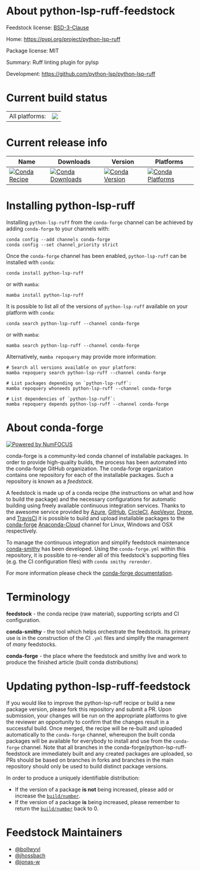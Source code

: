 About python-lsp-ruff-feedstock
===============================

Feedstock license: [BSD-3-Clause](https://github.com/conda-forge/python-lsp-ruff-feedstock/blob/main/LICENSE.txt)

Home: https://pypi.org/project/python-lsp-ruff

Package license: MIT

Summary: Ruff linting plugin for pylsp

Development: https://github.com/python-lsp/python-lsp-ruff

Current build status
====================


<table><tr><td>All platforms:</td>
    <td>
      <a href="https://dev.azure.com/conda-forge/feedstock-builds/_build/latest?definitionId=18856&branchName=main">
        <img src="https://dev.azure.com/conda-forge/feedstock-builds/_apis/build/status/python-lsp-ruff-feedstock?branchName=main">
      </a>
    </td>
  </tr>
</table>

Current release info
====================

| Name | Downloads | Version | Platforms |
| --- | --- | --- | --- |
| [![Conda Recipe](https://img.shields.io/badge/recipe-python--lsp--ruff-green.svg)](https://anaconda.org/conda-forge/python-lsp-ruff) | [![Conda Downloads](https://img.shields.io/conda/dn/conda-forge/python-lsp-ruff.svg)](https://anaconda.org/conda-forge/python-lsp-ruff) | [![Conda Version](https://img.shields.io/conda/vn/conda-forge/python-lsp-ruff.svg)](https://anaconda.org/conda-forge/python-lsp-ruff) | [![Conda Platforms](https://img.shields.io/conda/pn/conda-forge/python-lsp-ruff.svg)](https://anaconda.org/conda-forge/python-lsp-ruff) |

Installing python-lsp-ruff
==========================

Installing `python-lsp-ruff` from the `conda-forge` channel can be achieved by adding `conda-forge` to your channels with:

```
conda config --add channels conda-forge
conda config --set channel_priority strict
```

Once the `conda-forge` channel has been enabled, `python-lsp-ruff` can be installed with `conda`:

```
conda install python-lsp-ruff
```

or with `mamba`:

```
mamba install python-lsp-ruff
```

It is possible to list all of the versions of `python-lsp-ruff` available on your platform with `conda`:

```
conda search python-lsp-ruff --channel conda-forge
```

or with `mamba`:

```
mamba search python-lsp-ruff --channel conda-forge
```

Alternatively, `mamba repoquery` may provide more information:

```
# Search all versions available on your platform:
mamba repoquery search python-lsp-ruff --channel conda-forge

# List packages depending on `python-lsp-ruff`:
mamba repoquery whoneeds python-lsp-ruff --channel conda-forge

# List dependencies of `python-lsp-ruff`:
mamba repoquery depends python-lsp-ruff --channel conda-forge
```


About conda-forge
=================

[![Powered by
NumFOCUS](https://img.shields.io/badge/powered%20by-NumFOCUS-orange.svg?style=flat&colorA=E1523D&colorB=007D8A)](https://numfocus.org)

conda-forge is a community-led conda channel of installable packages.
In order to provide high-quality builds, the process has been automated into the
conda-forge GitHub organization. The conda-forge organization contains one repository
for each of the installable packages. Such a repository is known as a *feedstock*.

A feedstock is made up of a conda recipe (the instructions on what and how to build
the package) and the necessary configurations for automatic building using freely
available continuous integration services. Thanks to the awesome service provided by
[Azure](https://azure.microsoft.com/en-us/services/devops/), [GitHub](https://github.com/),
[CircleCI](https://circleci.com/), [AppVeyor](https://www.appveyor.com/),
[Drone](https://cloud.drone.io/welcome), and [TravisCI](https://travis-ci.com/)
it is possible to build and upload installable packages to the
[conda-forge](https://anaconda.org/conda-forge) [Anaconda-Cloud](https://anaconda.org/)
channel for Linux, Windows and OSX respectively.

To manage the continuous integration and simplify feedstock maintenance
[conda-smithy](https://github.com/conda-forge/conda-smithy) has been developed.
Using the ``conda-forge.yml`` within this repository, it is possible to re-render all of
this feedstock's supporting files (e.g. the CI configuration files) with ``conda smithy rerender``.

For more information please check the [conda-forge documentation](https://conda-forge.org/docs/).

Terminology
===========

**feedstock** - the conda recipe (raw material), supporting scripts and CI configuration.

**conda-smithy** - the tool which helps orchestrate the feedstock.
                   Its primary use is in the construction of the CI ``.yml`` files
                   and simplify the management of *many* feedstocks.

**conda-forge** - the place where the feedstock and smithy live and work to
                  produce the finished article (built conda distributions)


Updating python-lsp-ruff-feedstock
==================================

If you would like to improve the python-lsp-ruff recipe or build a new
package version, please fork this repository and submit a PR. Upon submission,
your changes will be run on the appropriate platforms to give the reviewer an
opportunity to confirm that the changes result in a successful build. Once
merged, the recipe will be re-built and uploaded automatically to the
`conda-forge` channel, whereupon the built conda packages will be available for
everybody to install and use from the `conda-forge` channel.
Note that all branches in the conda-forge/python-lsp-ruff-feedstock are
immediately built and any created packages are uploaded, so PRs should be based
on branches in forks and branches in the main repository should only be used to
build distinct package versions.

In order to produce a uniquely identifiable distribution:
 * If the version of a package **is not** being increased, please add or increase
   the [``build/number``](https://docs.conda.io/projects/conda-build/en/latest/resources/define-metadata.html#build-number-and-string).
 * If the version of a package **is** being increased, please remember to return
   the [``build/number``](https://docs.conda.io/projects/conda-build/en/latest/resources/define-metadata.html#build-number-and-string)
   back to 0.

Feedstock Maintainers
=====================

* [@bollwyvl](https://github.com/bollwyvl/)
* [@jhossbach](https://github.com/jhossbach/)
* [@jonas-w](https://github.com/jonas-w/)

